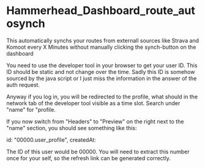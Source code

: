 # Hammerhead_Dashboard_route_autosynch
This automatically synchs your routes from externall sources like Strava and Komoot every X Minutes without manually clicking the synch-button on the dashboard

You need to use the developer tool in your browser to get your user ID. This ID should be static and not change over the time. Sadly this ID is somehow sourced by the java script or I just miss the information in the answer of the auth request.

Anyway if you log in, you will be redirected to the profile, what should in the network tab of the developer tool visible as a time slot.
Search under "name" for "profile.

If you now switch from "Headers" to "Preview" on the right next to the "name" section, you should see something like this:

id: "00000.user_profile", createdAt:

The ID of this user would be 00000. You will need to extract this number once for your self, so the refresh link can be generated correctly.
